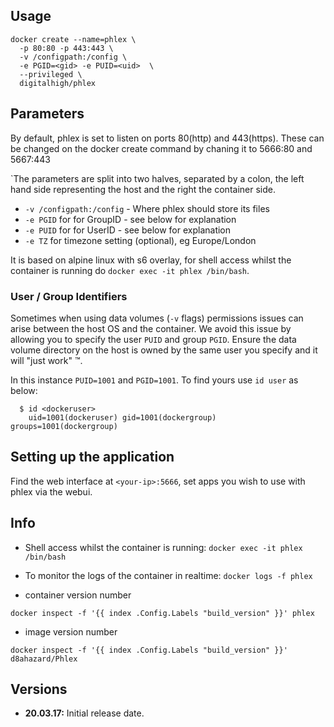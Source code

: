 
## Usage

```
docker create --name=phlex \
  -p 80:80 -p 443:443 \
  -v /configpath:/config \
  -e PGID=<gid> -e PUID=<uid>  \
  --privileged \
  digitalhigh/phlex
```

## Parameters

By default, phlex is set to listen on ports 80(http) and 443(https). These can be changed on the docker create command by chaning it to 5666:80 and 5667:443

`The parameters are split into two halves, separated by a colon, the left hand side representing the host and the right the container side. 

* `-v /configpath:/config` - Where phlex should store its files
* `-e PGID` for for GroupID - see below for explanation
* `-e PUID` for for UserID - see below for explanation
* `-e TZ` for timezone setting (optional), eg Europe/London

It is based on alpine linux with s6 overlay, for shell access whilst the container is running do `docker exec -it phlex /bin/bash`.

### User / Group Identifiers

Sometimes when using data volumes (`-v` flags) permissions issues can arise between the host OS and the container. We avoid this issue by allowing you to specify the user `PUID` and group `PGID`. Ensure the data volume directory on the host is owned by the same user you specify and it will "just work" ™.

In this instance `PUID=1001` and `PGID=1001`. To find yours use `id user` as below:

```
  $ id <dockeruser>
    uid=1001(dockeruser) gid=1001(dockergroup) groups=1001(dockergroup)
```

## Setting up the application

Find the web interface at `<your-ip>:5666`, set apps you wish to use with phlex via the webui.


## Info

* Shell access whilst the container is running: `docker exec -it phlex /bin/bash`
* To monitor the logs of the container in realtime: `docker logs -f phlex`

* container version number 

`docker inspect -f '{{ index .Config.Labels "build_version" }}' phlex`

* image version number

`docker inspect -f '{{ index .Config.Labels "build_version" }}' d8ahazard/Phlex`

## Versions

+ **20.03.17:** Initial release date.
